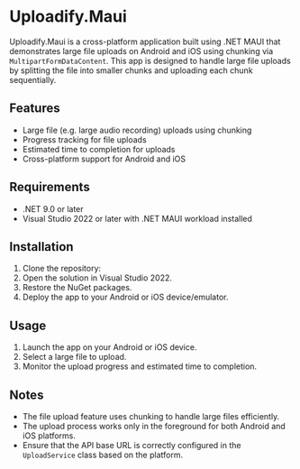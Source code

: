 # Uploadify.Maui

Uploadify.Maui is a cross-platform application built using .NET MAUI that demonstrates large file uploads on Android and iOS using chunking via `MultipartFormDataContent`. This app is designed to handle large file uploads by splitting the file into smaller chunks and uploading each chunk sequentially.

## Features

- Large file (e.g. large audio recording) uploads using chunking
- Progress tracking for file uploads
- Estimated time to completion for uploads
- Cross-platform support for Android and iOS

## Requirements

- .NET 9.0 or later
- Visual Studio 2022 or later with .NET MAUI workload installed

## Installation

1. Clone the repository:
2. Open the solution in Visual Studio 2022.
3. Restore the NuGet packages.
4. Deploy the app to your Android or iOS device/emulator.

## Usage

1. Launch the app on your Android or iOS device.
2. Select a large file to upload.
3. Monitor the upload progress and estimated time to completion.

## Notes

- The file upload feature uses chunking to handle large files efficiently.
- The upload process works only in the foreground for both Android and iOS platforms.
- Ensure that the API base URL is correctly configured in the `UploadService` class based on the platform.
